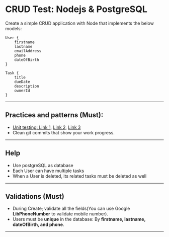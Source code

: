 # CRUD Test: Nodejs & PostgreSQL

Create a simple CRUD application with Node that implements the below models:

```
User {
    firstname
    lastname
    emailAddress
    phone
    dateOfBirth
}

Task {
    title
    dueDate
    description
    ownerId
}
```

---

## Practices and patterns (Must):

- [Unit testing: Link 1](https://en.wikipedia.org/wiki/Unit_testing), [Link 2](https://www.testim.io/blog/node-js-unit-testing-get-started-quickly-with-examples/), [Link 3](https://www.lambdatest.com/learning-hub/nodejs-unit-testing)
- Clean git commits that show your work progress.

---

## Help

- Use postgreSQL as database
- Each User can have multiple tasks
- When a User is deleted, its related tasks must be deleted as well

---

## Validations (Must)

- During Create; validate all the fields(You can use Google **LibPhoneNumber** to validate mobile number).
- Users must be **unique** in the database: By **firstname, lastname, dateOfBirth, and phone**.

---
